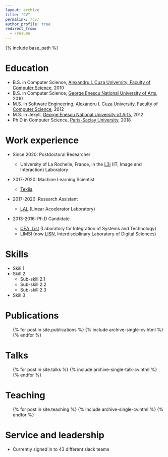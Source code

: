 ```yaml
---
layout: archive
title: "CV"
permalink: /cv/
author_profile: true
redirect_from:
  - /resume
---
```


{% include base_path %}

Education
======
* B.S. in Computer Science, [Alexandru I. Cuza University, Faculty of Computer Science](https://www.uaic.ro/en/), 2010
* B.S. in Computer Science, [George Enescu National University of Arts](https://www.arteiasi.ro/?page_id=1144&lang=eng), 2010
* M.S. in Software Engineering, [Alexandru I. Cuza University, Faculty of Computer Science](https://www.uaic.ro/en/), 2012
* M.S. in Jekyll, [George Enescu National University of Arts](https://www.arteiasi.ro/?page_id=1144&lang=eng), 2012
* Ph.D in Computer Science, [Paris-Saclay University](https://www.universite-paris-saclay.fr/en), 2018

Work experience
======
* Since 2020: Postdoctoral Researcher
  * University of La Rochelle, France, in the [L3i](https://l3i.univ-larochelle.fr/?lang=en) (IT, Image and Interaction) Laboratory

* 2017-2020: Machine Learning Scientist
  * [Teklia](https://teklia.com/)

* 2017-2020: Research Assistant
  * [LAL](https://www.lal.in2p3.fr/en/) (Linear Accelerator Laboratory)

* 2013-2016: Ph.D Candidate
  * [CEA, List](http://www-list.cea.fr/en/) (Laboratory for Integration of Systems and Technology)
  * LIMSI (now [LISN](https://www.lisn.upsaclay.fr/), Interdisciplinary Laboratory of Digital Sciences)

Skills
======
* Skill 1
* Skill 2
  * Sub-skill 2.1
  * Sub-skill 2.2
  * Sub-skill 2.3
* Skill 3

Publications
======
  <ul>{% for post in site.publications %}
    {% include archive-single-cv.html %}
  {% endfor %}</ul>
  
Talks
======
  <ul>{% for post in site.talks %}
    {% include archive-single-talk-cv.html %}
  {% endfor %}</ul>
  
Teaching
======
  <ul>{% for post in site.teaching %}
    {% include archive-single-cv.html %}
  {% endfor %}</ul>
  
Service and leadership
======
* Currently signed in to 43 different slack teams
